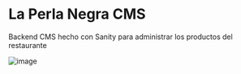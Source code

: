 # La Perla Negra CMS

Backend CMS hecho con Sanity para administrar los productos del restaurante

![image](https://github.com/user-attachments/assets/79cb331e-0804-425c-926c-ff26f6b63ae0)
